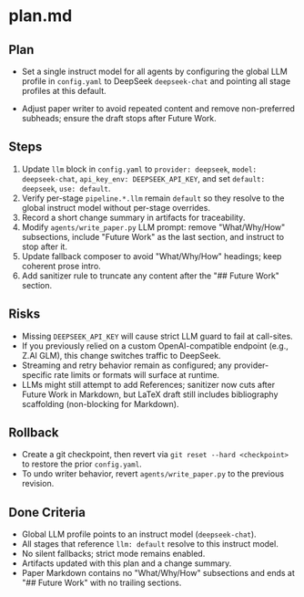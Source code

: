 # plan.md

## Plan
- Set a single instruct model for all agents by configuring the global LLM profile in `config.yaml` to DeepSeek `deepseek-chat` and pointing all stage profiles at this default.

- Adjust paper writer to avoid repeated content and remove non-preferred subheads; ensure the draft stops after Future Work.

## Steps
1) Update `llm` block in `config.yaml` to `provider: deepseek`, `model: deepseek-chat`, `api_key_env: DEEPSEEK_API_KEY`, and set `default: deepseek`, `use: default`.
2) Verify per-stage `pipeline.*.llm` remain `default` so they resolve to the global instruct model without per-stage overrides.
3) Record a short change summary in artifacts for traceability.
4) Modify `agents/write_paper.py` LLM prompt: remove "What/Why/How" subsections, include "Future Work" as the last section, and instruct to stop after it.
5) Update fallback composer to avoid "What/Why/How" headings; keep coherent prose intro.
6) Add sanitizer rule to truncate any content after the "## Future Work" section.

## Risks
- Missing `DEEPSEEK_API_KEY` will cause strict LLM guard to fail at call-sites.
- If you previously relied on a custom OpenAI-compatible endpoint (e.g., Z.AI GLM), this change switches traffic to DeepSeek.
- Streaming and retry behavior remain as configured; any provider-specific rate limits or formats will surface at runtime.
- LLMs might still attempt to add References; sanitizer now cuts after Future Work in Markdown, but LaTeX draft still includes bibliography scaffolding (non-blocking for Markdown).

## Rollback
- Create a git checkpoint, then revert via `git reset --hard <checkpoint>` to restore the prior `config.yaml`.
- To undo writer behavior, revert `agents/write_paper.py` to the previous revision.

## Done Criteria
- Global LLM profile points to an instruct model (`deepseek-chat`).
- All stages that reference `llm: default` resolve to this instruct model.
- No silent fallbacks; strict mode remains enabled.
- Artifacts updated with this plan and a change summary.
- Paper Markdown contains no "What/Why/How" subsections and ends at "## Future Work" with no trailing sections.
